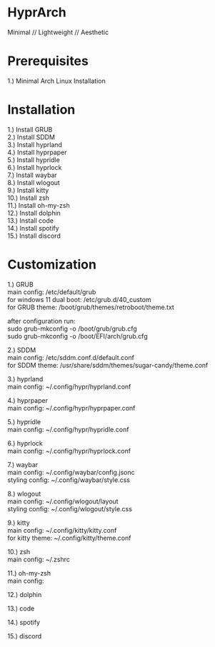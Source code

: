 # HyprArch
Minimal // Lightweight // Aesthetic

# Prerequisites
1.) Minimal Arch Linux Installation

# Installation
1.) Install GRUB  
2.) Install SDDM  
3.) Install hyprland  
4.) Install hyprpaper  
5.) Install hypridle  
6.) Install hyprlock  
7.) Install waybar  
8.) Install wlogout  
9.) Install kitty  
10.) Install zsh  
11.) Install oh-my-zsh  
12.) Install dolphin  
13.) Install code  
14.) Install spotify  
15.) Install discord  

# Customization
1.) GRUB  
main config: /etc/default/grub  
for windows 11 dual boot: /etc/grub.d/40_custom  
for GRUB theme: /boot/grub/themes/retroboot/theme.txt  
  
after configuration run:  
sudo grub-mkconfig -o /boot/grub/grub.cfg  
sudo grub-mkconfig -o /boot/EFI/arch/grub.cfg  
  
2.) SDDM  
main config: /etc/sddm.conf.d/default.conf  
for SDDM theme: /usr/share/sddm/themes/sugar-candy/theme.conf  
  
3.) hyprland  
main config: ~/.config/hypr/hyprland.conf  
  
4.) hyprpaper  
main config: ~/.config/hypr/hyprpaper.conf  
  
5.) hypridle  
main config: ~/.config/hypr/hypridle.conf  
  
6.) hyprlock  
main config: ~/.config/hypr/hyprlock.conf  
  
7.) waybar  
main config: ~/.config/waybar/config.jsonc  
styling config: ~/.config/waybar/style.css  
  
8.) wlogout  
main config: ~/.config/wlogout/layout  
styling config: ~/.config/wlogout/style.css  
  
9.) kitty  
main config: ~/.config/kitty/kitty.conf  
for kitty theme: ~/.config/kitty/theme.conf  
  
10.) zsh  
main config: ~/.zshrc  
  
11.) oh-my-zsh  
main config:  
  
12.) dolphin  
  
13.) code  
  
14.) spotify  
  
15.) discord  



